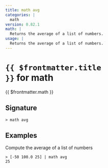 ```yaml
---
title: math avg
categories: |
  math
version: 0.82.1
math: |
  Returns the average of a list of numbers.
usage: |
  Returns the average of a list of numbers.
---
```


# <code>{{ $frontmatter.title }}</code> for math

<div class='command-title'>{{ $frontmatter.math }}</div>

## Signature

```> math avg ```

## Examples

Compute the average of a list of numbers
```shell
> [-50 100.0 25] | math avg
25
```
